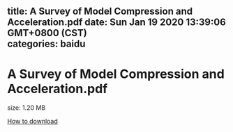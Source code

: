 
title: A Survey of Model Compression and Acceleration.pdf
date: Sun Jan 19 2020 13:39:06 GMT+0800 (CST)    
categories: baidu
---

# A Survey of Model Compression and Acceleration.pdf
size: 1.20 MB
 
 

[How to download](https://bpcam.bemobtrk.com/go/2ceec3aa-1ca2-46d6-b9ff-aaa5c184517c?jno=490)